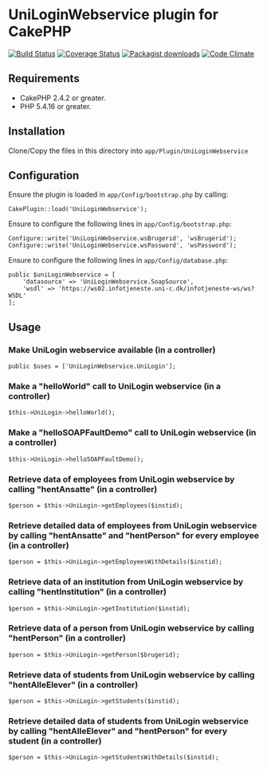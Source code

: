 # UniLoginWebservice plugin for CakePHP

[![Build Status](https://travis-ci.org/Oefenweb/cakephp-uni-login-webservice.png?branch=master)](https://travis-ci.org/Oefenweb/cakephp-uni-login-webservice) [![Coverage Status](https://coveralls.io/repos/Oefenweb/cakephp-uni-login-webservice/badge.png)](https://coveralls.io/r/Oefenweb/cakephp-uni-login-webservice) [![Packagist downloads](http://img.shields.io/packagist/dt/Oefenweb/cakephp-uni-login-webservice.svg)](https://packagist.org/packages/oefenweb/cakephp-uni-login-webservice) [![Code Climate](https://codeclimate.com/github/Oefenweb/cakephp-uni-login-webservice/badges/gpa.svg)](https://codeclimate.com/github/Oefenweb/cakephp-uni-login-webservice)

## Requirements

* CakePHP 2.4.2 or greater.
* PHP 5.4.16 or greater.

## Installation

Clone/Copy the files in this directory into `app/Plugin/UniLoginWebservice`

## Configuration

Ensure the plugin is loaded in `app/Config/bootstrap.php` by calling:

```
CakePlugin::load('UniLoginWebservice');
```

Ensure to configure the following lines in `app/Config/bootstrap.php`:

```
Configure::write('UniLoginWebservice.wsBrugerid', 'wsBrugerid');
Configure::write('UniLoginWebservice.wsPassword', 'wsPassword');
```


Ensure to configure the following lines in `app/Config/database.php`:

```
public $uniLoginWebservice = [
	'datasource' => 'UniLoginWebservice.SoapSource',
	'wsdl' => 'https://ws02.infotjeneste.uni-c.dk/infotjeneste-ws/ws?WSDL'
];
```

## Usage

### Make UniLogin webservice available (in a controller)

```
public $uses = ['UniLoginWebservice.UniLogin'];
```

### Make a "helloWorld" call to UniLogin webservice (in a controller)

```
$this->UniLogin->helloWorld();
```

### Make a "helloSOAPFaultDemo" call to UniLogin webservice (in a controller)

```
$this->UniLogin->helloSOAPFaultDemo();
```

### Retrieve data of employees from UniLogin webservice by calling "hentAnsatte" (in a controller)

```
$person = $this->UniLogin->getEmployees($instid);
```

### Retrieve detailed data of employees from UniLogin webservice by calling "hentAnsatte" and "hentPerson" for every employee (in a controller)

```
$person = $this->UniLogin->getEmployeesWithDetails($instid);
```

### Retrieve data of an institution from UniLogin webservice by calling "hentInstitution" (in a controller)

```
$person = $this->UniLogin->getInstitution($instid);
```

### Retrieve data of a person from UniLogin webservice by calling "hentPerson" (in a controller)

```
$person = $this->UniLogin->getPerson($brugerid);
```

### Retrieve data of students from UniLogin webservice by calling "hentAlleElever" (in a controller)

```
$person = $this->UniLogin->getStudents($instid);
```

### Retrieve detailed data of students from UniLogin webservice by calling "hentAlleElever" and "hentPerson" for every student (in a controller)

```
$person = $this->UniLogin->getStudentsWithDetails($instid);
```
